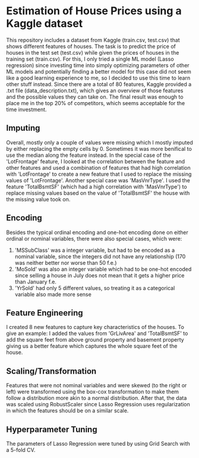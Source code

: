 # Estimation of House Prices using a Kaggle dataset

This repository includes a dataset from Kaggle (train.csv, test.csv) that shows different features of houses.
The task is to predict the price of houses in the test set (test.csv) while given the prices of houses in the training set (train.csv).
For this, I only tried a single ML model (Lasso regression) since investing time into simply optimizing parameters of other ML models and
potentially finding a better model for this case did not seem like a good learning experience to me, so I decided to use this time 
to learn other stuff instead.
Since there are a total of 80 features, Kaggle provided a .txt file (data_description.txt), which gives an overview of those features
and the possible values they can take on.
The final result was enough to place me in the top 20% of competitors, which seems acceptable for the time investment.

## Imputing 

Overall, mostly only a couple of values were missing which I mostly imputed by either replacing the empty cells by 0.
Sometimes it was more benifical to use the median along the feature instead. 
In the special case of the 'LotFrontage' feature, I looked at the correlation between the feature and other features and 
used a combination of features that had high correlation with 'LotFrontage' to create a new feature that I used to replace the 
missing values of 'LotFrontage'.
Another special case was 'MasVnrType'. I used the feature 'TotalBsmtSF' (which had a high correlation with 'MasVnrType') to 
replace missing values based on the value of 'TotalBsmtSF' the house with the missing value took on.

## Encoding 

Besides the typical ordinal encoding and one-hot encoding done on either ordinal or nominal variables, there were also
special cases, which were:

1) 'MSSubClass' was a integer variable, but had to be encoded as a nominal variable, since the integers did not have
any relationship (170 was neither better nor worse than 50 f.e.)
2) 'MoSold' was also an integer variable which had to be one-hot encoded since selling a house in July does not mean
that it gets a higher price than January f.e.
3) 'YrSold' had only 5 different values, so treating it as a categorical variable also made more sense

## Feature Engineering

I created 8 new features to capture key characteristics of the houses. 
To give an example: 
I added the values from 'GrLivArea' and 'TotalBsmtSF' to add the square feet from above ground property and basement property
giving us a better feature which captures the whole square feet of the house. 

## Scaling/Transformation

Features that were not nominal variables and were skewed (to the right or left) were transformed using the box-cox transformation
to make them follow a distribution more akin to a normal distribution. 
After that, the data was scaled using RobustScaler since Lasso Regression uses regularization in which the features should
be on a similar scale. 

## Hyperparameter Tuning

The parameters of Lasso Regression were tuned by using Grid Search with a 5-fold CV.